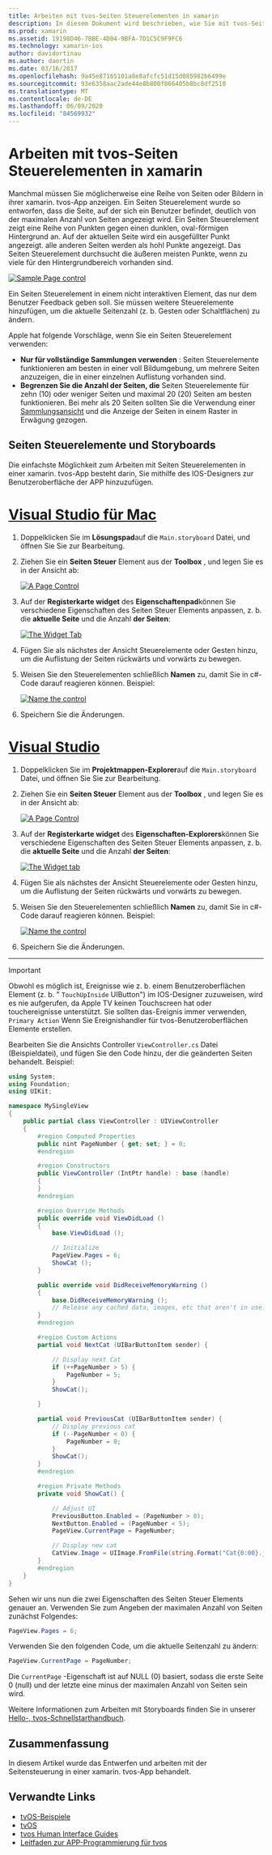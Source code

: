 ```yaml
---
title: Arbeiten mit tvos-Seiten Steuerelementen in xamarin
description: In diesem Dokument wird beschrieben, wie Sie mit tvos-Seiten Steuerelementen in einer mit xamarin erstellten App arbeiten. Sie bietet eine allgemeine Beschreibung der Seiten Steuerelemente, erläutert, wie Sie in Storyboards eingerichtet werden, und untersucht, wie auf Seiten Änderungs Ereignisse reagiert wird.
ms.prod: xamarin
ms.assetid: 19198D46-7BBE-4D04-9BFA-7D1C5C9F9FC6
ms.technology: xamarin-ios
author: davidortinau
ms.author: daortin
ms.date: 03/16/2017
ms.openlocfilehash: 9a45e87165101a8e8afcfc51d15d085982b6499e
ms.sourcegitcommit: 93e6358aac2ade44e8b800f066405b8bc8df2510
ms.translationtype: MT
ms.contentlocale: de-DE
ms.lasthandoff: 06/09/2020
ms.locfileid: "84569932"
---
```

# <a name="working-with-tvos-page-controls-in-xamarin"></a>Arbeiten mit tvos-Seiten Steuerelementen in xamarin

Manchmal müssen Sie möglicherweise eine Reihe von Seiten oder Bildern in ihrer xamarin. tvos-App anzeigen. Ein Seiten Steuerelement wurde so entworfen, dass die Seite, auf der sich ein Benutzer befindet, deutlich von der maximalen Anzahl von Seiten angezeigt wird. Ein Seiten Steuerelement zeigt eine Reihe von Punkten gegen einen dunklen, oval-förmigen Hintergrund an. Auf der aktuellen Seite wird ein ausgefüllter Punkt angezeigt. alle anderen Seiten werden als hohl Punkte angezeigt. Das Seiten Steuerelement durchsucht die äußeren meisten Punkte, wenn zu viele für den Hintergrundbereich vorhanden sind.

[![](page-controls-images/page01.png "Sample Page control")](page-controls-images/page01.png#lightbox)

Ein Seiten Steuerelement in einem nicht interaktiven Element, das nur dem Benutzer Feedback geben soll. Sie müssen weitere Steuerelemente hinzufügen, um die aktuelle Seitenzahl (z. b. Gesten oder Schaltflächen) zu ändern.

Apple hat folgende Vorschläge, wenn Sie ein Seiten Steuerelement verwenden:

- **Nur für vollständige Sammlungen verwenden** : Seiten Steuerelemente funktionieren am besten in einer voll Bildumgebung, um mehrere Seiten anzuzeigen, die in einer einzelnen Auflistung vorhanden sind.
- **Begrenzen Sie die Anzahl der Seiten, die** Seiten Steuerelemente für zehn (10) oder weniger Seiten und maximal 20 (20) Seiten am besten funktionieren. Bei mehr als 20 Seiten sollten Sie die Verwendung einer [Sammlungsansicht](~/ios/tvos/user-interface/collection-views.md) und die Anzeige der Seiten in einem Raster in Erwägung gezogen.

<a name="Page-Controls-and-Storyboards"></a>

## <a name="page-controls-and-storyboards"></a>Seiten Steuerelemente und Storyboards

Die einfachste Möglichkeit zum Arbeiten mit Seiten Steuerelementen in einer xamarin. tvos-App besteht darin, Sie mithilfe des IOS-Designers zur Benutzeroberfläche der APP hinzuzufügen.

# <a name="visual-studio-for-mac"></a>[Visual Studio für Mac](#tab/macos)

1. Doppelklicken Sie im **Lösungspad**auf die `Main.storyboard` Datei, und öffnen Sie Sie zur Bearbeitung.
1. Ziehen Sie ein **Seiten Steuer** Element aus der **Toolbox** , und legen Sie es in der Ansicht ab:

    [![](page-controls-images/page02.png "A Page Control")](page-controls-images/page02.png#lightbox)
1. Auf der **Registerkarte widget** des **Eigenschaftenpad**können Sie verschiedene Eigenschaften des Seiten Steuer Elements anpassen, z. b. die **aktuelle Seite** und die Anzahl **der Seiten**:

    [![](page-controls-images/page03.png "The Widget Tab")](page-controls-images/page03.png#lightbox)
1. Fügen Sie als nächstes der Ansicht Steuerelemente oder Gesten hinzu, um die Auflistung der Seiten rückwärts und vorwärts zu bewegen.
1. Weisen Sie den Steuerelementen schließlich **Namen** zu, damit Sie in c#-Code darauf reagieren können. Beispiel:

    [![](page-controls-images/page04.png "Name the control")](page-controls-images/page04.png#lightbox)
1. Speichern Sie die Änderungen.

# <a name="visual-studio"></a>[Visual Studio](#tab/windows)

1. Doppelklicken Sie im **Projektmappen-Explorer**auf die `Main.storyboard` Datei, und öffnen Sie Sie zur Bearbeitung.
1. Ziehen Sie ein **Seiten Steuer** Element aus der **Toolbox** , und legen Sie es in der Ansicht ab:

    [![](page-controls-images/page02-vs.png "A Page Control")](page-controls-images/page02-vs.png#lightbox)
1. Auf der **Registerkarte widget** des **Eigenschaften-Explorers**können Sie verschiedene Eigenschaften des Seiten Steuer Elements anpassen, z. b. die **aktuelle Seite** und die Anzahl **der Seiten**:

    [![](page-controls-images/page03-vs.png "The Widget tab")](page-controls-images/page03-vs.png#lightbox)
1. Fügen Sie als nächstes der Ansicht Steuerelemente oder Gesten hinzu, um die Auflistung der Seiten rückwärts und vorwärts zu bewegen.
1. Weisen Sie den Steuerelementen schließlich **Namen** zu, damit Sie in c#-Code darauf reagieren können. Beispiel:

    [![](page-controls-images/page04-vs.png "Name the control")](page-controls-images/page04-vs.png#lightbox)
1. Speichern Sie die Änderungen.

-----

> [!IMPORTANT]
> Obwohl es möglich ist, Ereignisse wie z. b. einem Benutzeroberflächen Element (z. b. " `TouchUpInside` UIButton") im IOS-Designer zuzuweisen, wird es nie aufgerufen, da Apple TV keinen Touchscreen hat oder touchereignisse unterstützt. Sie sollten das-Ereignis immer verwenden, `Primary Action` Wenn Sie Ereignishandler für tvos-Benutzeroberflächen Elemente erstellen.

Bearbeiten Sie die Ansichts Controller `ViewController.cs` Datei (Beispieldatei), und fügen Sie den Code hinzu, der die geänderten Seiten behandelt. Beispiel:

```csharp
using System;
using Foundation;
using UIKit;

namespace MySingleView
{
    public partial class ViewController : UIViewController
    {
        #region Computed Properties
        public nint PageNumber { get; set; } = 0;
        #endregion

        #region Constructors
        public ViewController (IntPtr handle) : base (handle)
        {
        }
        #endregion

        #region Override Methods
        public override void ViewDidLoad ()
        {
            base.ViewDidLoad ();

            // Initialize
            PageView.Pages = 6;
            ShowCat ();
        }

        public override void DidReceiveMemoryWarning ()
        {
            base.DidReceiveMemoryWarning ();
            // Release any cached data, images, etc that aren't in use.
        }
        #endregion

        #region Custom Actions
        partial void NextCat (UIBarButtonItem sender) {

            // Display next Cat
            if (++PageNumber > 5) {
                PageNumber = 5;
            }
            ShowCat();

        }

        partial void PreviousCat (UIBarButtonItem sender) {
            // Display previous cat
            if (--PageNumber < 0) {
                PageNumber = 0;
            }
            ShowCat();
        }
        #endregion

        #region Private Methods
        private void ShowCat() {

            // Adjust UI
            PreviousButton.Enabled = (PageNumber > 0);
            NextButton.Enabled = (PageNumber < 5);
            PageView.CurrentPage = PageNumber;

            // Display new cat
            CatView.Image = UIImage.FromFile(string.Format("Cat{0:00}.jpg",PageNumber+1));
        }
        #endregion
    }
}
```

Sehen wir uns nun die zwei Eigenschaften des Seiten Steuer Elements genauer an. Verwenden Sie zum Angeben der maximalen Anzahl von Seiten zunächst Folgendes:

```csharp
PageView.Pages = 6;
```

Verwenden Sie den folgenden Code, um die aktuelle Seitenzahl zu ändern:

```csharp
PageView.CurrentPage = PageNumber;
```

Die `CurrentPage` -Eigenschaft ist auf NULL (0) basiert, sodass die erste Seite 0 (null) und der letzte eine minus der maximalen Anzahl von Seiten sein wird.

Weitere Informationen zum Arbeiten mit Storyboards finden Sie in unserer [Hello-, tvos-Schnellstarthandbuch](~/ios/tvos/get-started/hello-tvos.md).

<a name="Summary"></a>

## <a name="summary"></a>Zusammenfassung

In diesem Artikel wurde das Entwerfen und arbeiten mit der Seitensteuerung in einer xamarin. tvos-App behandelt.

## <a name="related-links"></a>Verwandte Links

- [tvOS-Beispiele](https://docs.microsoft.com/samples/browse/?products=xamarin&term=Xamarin.iOS+tvOS)
- [tvOS](https://developer.apple.com/tvos/)
- [tvos Human Interface Guides](https://developer.apple.com/tvos/human-interface-guidelines/)
- [Leitfaden zur APP-Programmierung für tvos](https://developer.apple.com/library/prerelease/tvos/documentation/General/Conceptual/AppleTV_PG/)
